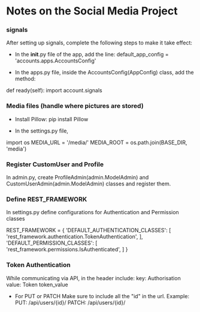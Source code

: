 # Notes on the Social Media Project

### signals
After setting up signals, complete the following steps to make it take effect:
- In the __init__.py file of the app, add the line:
default_app_config = 'accounts.apps.AccountsConfig'

- In the apps.py file, inside the AccountsConfig(AppConfig) class, add the method:

def ready(self):
    import account.signals

### Media files (handle where pictures are stored)
- Install Pillow:
pip install Pillow

- In the settings.py file, 

import os
MEDIA_URL = '/media/'
MEDIA_ROOT = os.path.join(BASE_DIR, 'media')

### Register CustomUser and Profile 
In admin.py, create
ProfileAdmin(admin.ModelAdmin) and 
CustomUserAdmin(admin.ModelAdmin) classes
and register them.

### Define REST_FRAMEWORK
In settings.py define configurations for Authentication and Permission classes

REST_FRAMEWORK = {
    'DEFAULT_AUTHENTICATION_CLASSES': [
        'rest_framework.authentication.TokenAuthentication',
    ],
    'DEFAULT_PERMISSION_CLASSES': [
        'rest_framework.permissions.IsAuthenticated',
    ]
}

### Token Authentication
While communicating via API, in the header include:
key: Authorisation value: Token token_value

- For PUT or PATCH
Make sure to include all the "id" in the url. Example:
PUT: /api/users/{id}/
PATCH: /api/users/{id}/



